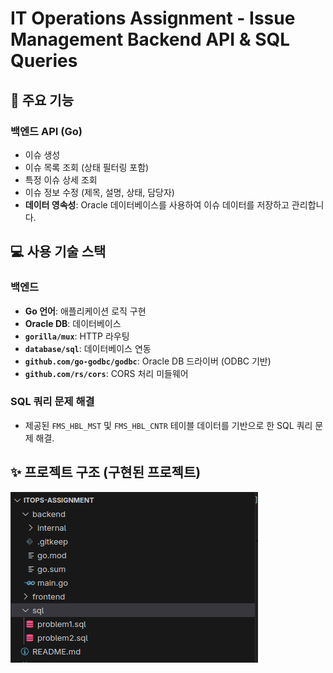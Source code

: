 # IT Operations Assignment - Issue Management Backend API & SQL Queries
## 🚀 주요 기능

### 백엔드 API (Go)
* 이슈 생성
* 이슈 목록 조회 (상태 필터링 포함)
* 특정 이슈 상세 조회
* 이슈 정보 수정 (제목, 설명, 상태, 담당자)
* **데이터 영속성**: 
Oracle 데이터베이스를 사용하여 이슈 데이터를 저장하고 관리합니다.
## 💻 사용 기술 스택

### 백엔드
* **Go 언어**: 애플리케이션 로직 구현
* **Oracle DB**: 데이터베이스
* **`gorilla/mux`**: HTTP 라우팅
* **`database/sql`**: 데이터베이스 연동
* **`github.com/go-godbc/godbc`**: Oracle DB 드라이버 (ODBC 기반)
* **`github.com/rs/cors`**: CORS 처리 미들웨어

### SQL 쿼리 문제 해결
* 제공된 `FMS_HBL_MST` 및 `FMS_HBL_CNTR` 테이블 데이터를 기반으로 한 SQL 쿼리 문제 해결.
## ✨ 프로젝트 구조 (구현된 프로젝트)

![alt text](<Screenshot From 2025-06-15 18-46-02.png>)